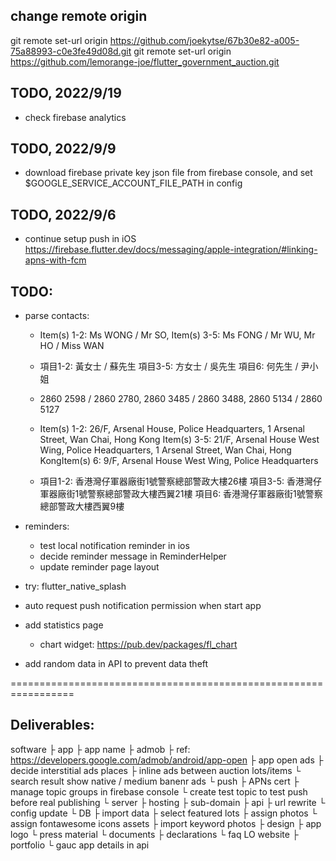 ## change remote origin
git remote set-url origin https://github.com/joekytse/67b30e82-a005-75a88993-c0e3fe49d08d.git
git remote set-url origin https://github.com/lemorange-joe/flutter_government_auction.git

## TODO, 2022/9/19
- check firebase analytics
## TODO, 2022/9/9
- download firebase private key json file from firebase console, and set $GOOGLE_SERVICE_ACCOUNT_FILE_PATH in config
## TODO, 2022/9/6
- continue setup push in iOS
https://firebase.flutter.dev/docs/messaging/apple-integration/#linking-apns-with-fcm


## TODO:
- parse contacts:
  - Item(s) 1-2: Ms WONG / Mr SO, Item(s) 3-5: Ms FONG / Mr WU, Mr HO / Miss WAN
  - 項目1-2: 黃女士 / 蘇先生 項目3-5: 方女士 / 吳先生 項目6: 何先生 / 尹小姐
  
  - 2860 2598 / 2860 2780, 2860 3485 / 2860 3488, 2860 5134 / 2860 5127
  
  - Item(s) 1-2: 26/F, Arsenal House, Police Headquarters, 1 Arsenal Street, Wan Chai, Hong Kong Item(s) 3-5: 21/F, Arsenal House West Wing, Police Headquarters, 1 Arsenal Street, Wan Chai, Hong KongItem(s) 6: 9/F, Arsenal House West Wing, Police Headquarters
  - 項目1-2: 香港灣仔軍器廠街1號警察總部警政大樓26樓 項目3-5: 香港灣仔軍器廠街1號警察總部警政大樓西翼21樓 項目6: 香港灣仔軍器廠街1號警察總部警政大樓西翼9樓

- reminders:
  - test local notification reminder in ios
  - decide reminder message in ReminderHelper
  - update reminder page layout
- try: flutter_native_splash
- auto request push notification permission when start app
- add statistics page
  - chart widget: https://pub.dev/packages/fl_chart
- add random data in API to prevent data theft

=================================================================

## Deliverables:
software
├ app
  ├ app name
  ├ admob
    ├ ref: https://developers.google.com/admob/android/app-open
    ├ app open ads
    ├ decide interstitial ads places
    ├ inline ads between auction lots/items
    └ search result show native / medium banenr ads
  └ push
    ├ APNs cert
    ├ manage topic groups in firebase console
    └ create test topic to test push before real publishing
└ server
  ├ hosting
  ├ sub-domain
  ├ api
    ├ url rewrite
    └ config update
  └ DB
    ├ import data
    ├ select featured lots
    ├ assign photos
    └ assign fontawesome icons
assets
├ import keyword photos
├ design
  ├ app logo
  └ press material
└ documents
  ├ declarations
  └ faq
LO website
├ portfolio
└ gauc app details in api
